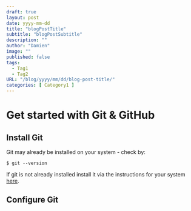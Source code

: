 ```yaml
---
draft: true
layout: post
date: yyyy-mm-dd
title: "blogPostTitle"
subtitle: "blogPostSubtitle"
description: ""
author: "Damien"
image: ""
published: false
tags:
  - Tag1
  - Tag2
URL: "/blog/yyyy/mm/dd/blog-post-title/"
categories: [ Category1 ]
---
```



# Get started with Git & GitHub

## Install Git

Git may already be installed on your system - check by:  
```
$ git --version
```

If git is not already installed install it via the instructions for your system [here](https://www.atlassian.com/git/tutorials/install-git).

## Configure Git

